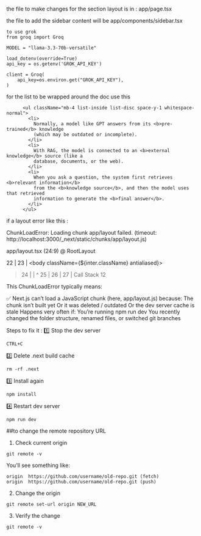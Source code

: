the file to make changes for the section layout is in :
app/page.tsx

the file to add the sidebar content will be 
app/components/sidebar.tsx

```
to use grok 
from groq import Groq

MODEL = "llama-3.3-70b-versatile"

load_dotenv(override=True)
api_key = os.getenv('GROK_API_KEY')

client = Groq(
    api_key=os.environ.get("GROK_API_KEY"),
)
```

for the list to be wrapped around the doc use this 
```
      <ul className="mb-4 list-inside list-disc space-y-1 whitespace-normal">
        <li>
          Normally, a model like GPT answers from its <b>pre-trained</b> knowledge
          (which may be outdated or incomplete).
        </li>
        <li>
          With RAG, the model is connected to an <b>external knowledge</b> source (like a
          database, documents, or the web).
        </li>
        <li>
          When you ask a question, the system first retrieves <b>relevant information</b>
          from the <b>knowledge source</b>, and then the model uses that retrieved
          information to generate the <b>final answer</b>.
        </li>
      </ul>
```

if a layout error like this :

ChunkLoadError: Loading chunk app/layout failed.
(timeout: http://localhost:3000/_next/static/chunks/app/layout.js)

app/layout.tsx (24:9) @ RootLayout


  22 |     <html lang="en" suppressHydrationWarning>
  23 |       <body className={${inter.className} antialiased}>
> 24 |         <ThemeProvider attribute="class" defaultTheme="system" enableSystem disableTransitionOnChange>
     |         ^
  25 |           <SidebarProvider>
  26 |             <AppSidebar />
  27 |             <SidebarTrigger className="ml-3 mt-3" />
Call Stack
12


This ChunkLoadError typically means:

✅ Next.js can’t load a JavaScript chunk (here, app/layout.js) because:
The chunk isn’t built yet
Or it was deleted / outdated
Or the dev server cache is stale
Happens very often if:
You’re running npm run dev
You recently changed the folder structure, renamed files, or switched git branches

Steps to fix it :
1️⃣ Stop the dev server
```
CTRL+C
```
2️⃣ Delete .next build cache
```
rm -rf .next
```
3️⃣ Install again 
```
npm install
```
4️⃣ Restart dev server
```
npm run dev
```

##to change the remote repository URL

 1. Check current origin
 ```
 git remote -v 
 ```
 You’ll see something like:
 ```
 origin  https://github.com/username/old-repo.git (fetch)
origin  https://github.com/username/old-repo.git (push)
 ```

 2. Change the origin
 ```
 git remote set-url origin NEW_URL
 ```

  3. Verify the change
  ```
  git remote -v
  ```